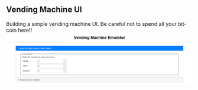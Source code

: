 ## Vending Machine UI
Building a simple vending machine UI.  Be careful not to spend all your bit-coin here!!
![alt text](https://raw.githubusercontent.com/richardl911/vendingMachine/master/images/pageImage.PNG)
